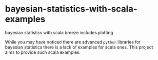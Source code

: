 # bayesian-statistics-with-scala-examples
bayesian statistics with scala breeze includes plotting

While you may have noticed there are advanced `python` libraries for bayesian statistics there is a lack of examples for scala ones.  This project aims to provide such scala examples.
